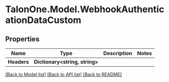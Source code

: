 # TalonOne.Model.WebhookAuthenticationDataCustom
## Properties

Name | Type | Description | Notes
------------ | ------------- | ------------- | -------------
**Headers** | **Dictionary&lt;string, string&gt;** |  | 

[[Back to Model list]](../README.md#documentation-for-models) [[Back to API list]](../README.md#documentation-for-api-endpoints) [[Back to README]](../README.md)

